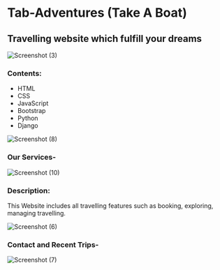 # Tab-Adventures (Take A Boat)
## Travelling website which fulfill your dreams


![Screenshot (3)](https://user-images.githubusercontent.com/60836876/176106402-124ddda4-4207-439b-b84b-8385ad1ba28b.png)


### Contents:
- HTML
- CSS
- JavaScript
- Bootstrap
- Python
- Django

![Screenshot (8)](https://user-images.githubusercontent.com/60836876/176107043-b2c97750-8eca-4784-a542-b71a13d47ff4.png)

### Our Services-

![Screenshot (10)](https://user-images.githubusercontent.com/60836876/176107251-8f00996a-23f7-4b89-a643-a3fa542b5d83.png)

### Description:
This Website includes all travelling features such as booking, exploring, managing travelling.

![Screenshot (6)](https://user-images.githubusercontent.com/60836876/176106505-3d7a7722-a990-45ad-9c78-bf74c91ee681.png)

### Contact and Recent Trips-

![Screenshot (7)](https://user-images.githubusercontent.com/60836876/176107087-7227a312-8432-4224-97a5-91ea267ba665.png)
